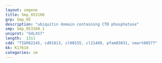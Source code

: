 ```yaml
---
layout: smgene
title: Smp_053160
grp: Smp_05
description: "ubiquitin domain containing CTD phosphatase"
smp: Smp_053160.1
uniprot: "G4LXS7"
length:  1311
cdd: "TIGR02245, cd01813, cl00155, cl21460, pfam03031, smart00577"
kk: K17618
categories: sm
---
```

